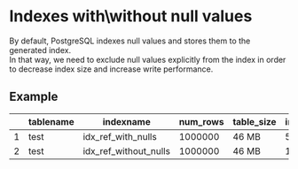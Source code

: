 # Indexes with\without null values
By default, PostgreSQL indexes null values and stores them to the generated index.  
In that way, we need to exclude null values explicitly from the index in order to decrease index size and increase write performance.

## Example
|   | tablename | indexname             | num_rows | table_size | index_size | unique_idx |
|---|-----------|-----------------------|----------|------------|------------|------------|
| 1 | test      | idx_ref_with_nulls    | 1000000  | 46 MB      | 55 MB      | NO         |
| 2 | test      | idx_ref_without_nulls | 1000000  | 46 MB      | 19 MB      | NO         |

